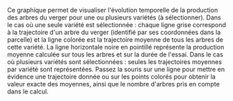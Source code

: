 Ce graphique permet de visualiser l'évolution temporelle de la production des arbres du verger pour une ou plusieurs variétés (à sélectionner). 
Dans le cas où une seule variété est sélectionnée : chaque ligne grise correspond à la trajectoire d'un arbre du verger (identifié par ses coordonnées dans la parcelle) et la ligne colorée est la trajectoire moyenne de tous les arbres de cette variété. La ligne horizontale noire en pointillé représente la production moyenne calculée sur tous les arbres et sur la durée de l'essai. 
Dans le cas où plusieurs variétés sont sélectionnées : seules les trajectoires moyennes par variété sont représentées. 
Passez la souris sur une ligne pour mettre en évidence une trajectoire donnée ou sur les points colorés pour obtenir la valeur exacte des moyennes, ainsi que le nombre d'arbres pris en compte dans le calcul.
